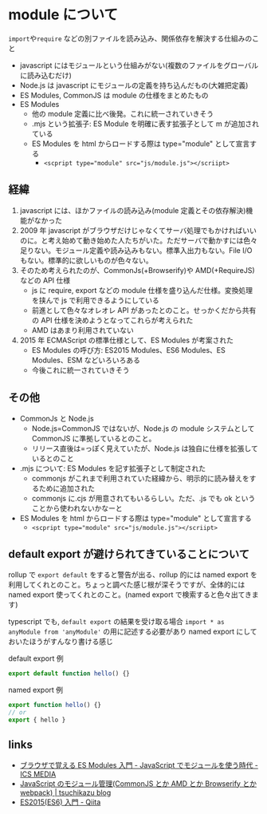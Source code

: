 # module について

`import`や`require` などの別ファイルを読み込み、関係依存を解決する仕組みのこと

- javascript にはモジュールという仕組みがない(複数のファイルをグローバルに読み込むだけ)
- Node.js は javascript にモジュールの定義を持ち込んだもの(大雑把定義)
- ES Modules, CommonJS は module の仕様をまとめたもの
- ES Modules
  - 他の module 定義に比べ後発。これに統一されていきそう
  - .mjs という拡張子: ES Module を明確に表す拡張子として m が追加されている
  - ES Modules を html からロードする際は type="module" として宣言する
    - `<scpript type="module" src="js/module.js"></scriipt>`

## 経緯

1. javascript には、ほかファイルの読み込み(module 定義とその依存解決)機能がなかった
2. 2009 年 javascript がブラウザだけじゃなくてサーバ処理でもかければいいのに。と考え始めて動き始めた人たちがいた。ただサーバで動かすには色々足りない。モジュール定義や読み込みもない。標準入出力もない。File I/O もない。標準的に欲しいものが色々ない。
3. そのため考えられたのが、CommonJs(+Browserify)や AMD(+RequireJS)などの API 仕様
   - js に require, export などの module 仕様を盛り込んだ仕様。変換処理を挟んで js で利用できるようにしている
   - 前進として色々なオレオレ API があったとのこと。せっかくだから共有の API 仕様を決めようとなってこれらが考えられた
   - AMD はあまり利用されていない
4. 2015 年 ECMAScript の標準仕様として、ES Modules が考案された
   - ES Modules の呼び方: ES2015 Modules、ES6 Modules、ES Modules、ESM などいろいろある
   - 今後これに統一されていきそう

## その他

- CommonJs と Node.js
  - Node.js=CommonJS ではないが、Node.js の module システムとして CommonJS に準拠しているとのこと。
  - リリース直後は=っぽく見えていたが、Node.js は独自に仕様を拡張しているとのこと
- .mjs について: ES Modules を記す拡張子として制定された
  - commonjs がこれまで利用されていた経緯から、明示的に読み替えをするために追加された
  - commonjs に.cjs が用意されてもいるらしい。ただ、.js でも ok ということから使われないかなーと
- ES Modules を html からロードする際は type="module" として宣言する
  - `<scpript type="module" src="js/module.js"></scriipt>`

## default export が避けられてきていることについて

rollup で `export default` をすると警告が出る、rollup 的には named export を利用してくれとのこと。ちょっと調べた感じ根が深そうですが、全体的には named export 使ってくれとのこと。(named export で検索すると色々出てきます)

typescript でも, `default export` の結果を受け取る場合 `import * as anyModule from 'anyModule'` の用に記述する必要があり named export にしておいたほうがすんなり書ける感じ

default export 例

```js
export default function hello() {}
```

named export 例

```js
export function hello() {}
// or
export { hello }
```

## links

- [ブラウザで覚える ES Modules 入門 \- JavaScript でモジュールを使う時代 \- ICS MEDIA](https://ics.media/entry/16511/)
- [JavaScript のモジュール管理\(CommonJS とか AMD とか Browserify とか webpack\) \| tsuchikazu blog](https://tsuchikazu.net/javascript-module)
- [ES2015\(ES6\) 入門 \- Qiita](https://qiita.com/soarflat/items/b251caf9cb59b72beb9b)
